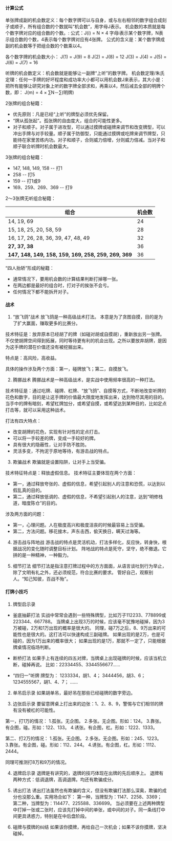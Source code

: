 
#### 计算公式
单张牌成副的机会数定义：每个数字牌可以与自身，或与左右相邻的数字组合成刻子或顺子，所有组合数的个数就叫“机会数”，用字母J表示。
机会数的本质就是每个数字牌对应的组合数的个数。:
公式：J(i) = N × 4
字母i表示某个数字牌，N表示组合数的个数，4表示每个数字牌对应有4张牌。
公式的含义是：某个数字牌成副的机会数等于把组合数的个数乘以4。

各个数字牌的机会数大小：
J(1) = J(9) = 8
J(2) = J(8) = 12
J(3) = J(4) = J(5) = J(6) = J(7) = 16

听牌的机会数定义：机会数就是能够让一副牌“上听”的数字牌。
机会数定理/朱氏定理：任何一手牌的好坏程度和成功率大小都可以用机会数J来表示，其大小是：把所有能够让研究对象上听的数字牌全部求和，再乘以4，然后减去全部的明牌个数，即：
J(m) = 4 × ∑N－∑(明牌)

2张牌的组合秘籍：
- 优先原则：凡是已经“上听”的牌型必须优先保留。
- “牌从孤张起”。孤张牌的自由度大，组合的可能性更多。
- 对子和顺子。对子属于进攻型，可以通过摸牌或碰牌来调节和改变牌型，可以冲出手牌与对手较量。顺子属于防御型，只能通过摸牌或吃牌来调节牌型，只能待在家里苦练内功。对子和顺子，合则威力倍增，分则威力倍减。当对子和顺子联合听牌时机会数最大。

3张牌的组合秘籍：
- 147, 148, 149, 158 -- 打1
- 258 -- 打5
- 159 -- 打1或9
- 169、259、269、369 -- 打9

2～3张牌无听组合秘籍：

| 组合                                                 | 机会数 |
| ---------------------------------------------------- | ------ |
| 14, 19, 69                                           | 24     |
| 15, 18, 25, 20, 58, 59                               | 28     |
| 16, 17, 26, 28, 36, 39, 47, 48, 49                   | 32     |
| **27, 37, 38**                                       | 36     |
| **147, 148, 149, 158, 159, 169, 258, 259, 269, 369** | 36     |

“四人抬轿”形成的秘籍：
- 通常情况下，要用机会数的计算结果判断打掉哪一张。
- 在两边都是最好的组合时，打对子的挨张不会亏。
- 任何情况下都不能拆开对子。

#### 战术
1. “放飞鸽”战术
放飞鸽是一种高级战术打法。
本意是为了贪图自摸，目的是为了扩大赢面，赚取更多的比赛分。

技术特征是：放弃原本已经胡了的牌（如碰对胡或自摸胡），重新放出另一张牌。不仅使胡牌空间得到拓展，同时等待更有利的机会出现。之所以要放弃胡牌，是因为这手牌的潜在价值还没有被挖掘出来。

特点是：高风险，高收益。

具体的操作涉及两个方面：第一，碰牌放飞；第二，自摸放飞。

2. 腾挪战术
腾挪战术是一种高级战术，是实战中使用频率很高的一种打法。

技术特征是：通过吃牌、碰牌、杠牌、“放飞鸽”、自摸等方式，不断地改变听牌的花色和数字，目的是让这手牌的价值最大限度地发挥出来，达到物尽其用的目的。当手中的牌有暗刻，希望杠牌加分，或希望自摸，或希望达到某种目的，比如定点打击等，就可以采用这种战术。

打法有四大特点：
- 改变胡牌的花色，实现有针对性的定点打击。
- 可以将一手较差的牌，变成一手较好的牌。
- 具有很大的隐蔽性，让对手防不胜防。
- 灵活多变，不拘泥于原地等待，有游击战的特点。

3. 欺骗战术
欺骗就是设置陷阱，让对手上当受骗。

技术特征特点是：释放虚假信息。
技术特征主要体现在两个方面：
- 第一，通过释放夸张的、虚假的信息，希望引起别人的注意和恐慌，以达到以假乱真的目的。
- 第二，通过释放低调的、虚假的信息，不希望引起别人的注意，达到“明修栈道，暗度陈仓”的目的。

涉及两方面的问题：
- 第一，心理问题。人在极度高兴和极度沮丧的时候最容易上当受骗。
- 第二，方法问题。移花接木，声东击西，偷天换日，瞒天过海等。

4. 游击战与阵地战
游击战的特点是灵活机动，打法多样化，反应快，转身快，根据战况的变化随时调整目标计划。
阵地战的特点是死守，坚守，绝不撤退。它拼的是一种精神，一种毅力。

5. 细节打法
细节打法是指注意打牌过程中的方方面面，从语言谈吐到行为举止，除了文明有礼之外，还必须规范，符合比赛的要求。
管好自己，观察别人。“知己知彼，百战不殆”。

#### 打牌小技巧
1. 牌型启示录

- 釜底抽薪打法
实战中常常会遇到一些特殊牌型，比如万子112233、778899或223344、667788。
当牌桌上出现3万的时候，应该毫不犹豫地碰掉，因为3万被碰，2万和1万出现的概率是很大的。
同理，碰7万之后，8、9万出来的可能性也是很大的。这打法可以快速构成三副碰牌。
如果出现的是2万，也是可碰的，因为1万出来的概率很大；
如果出现的是1万，那就不一定了，只能根据牌桌情况临场判断。

- 断桥打法
如果手上有连续的四五对牌，当牌桌上出现碰牌的时候，应该当机立断，碰掉再说。
比如：22334455、3344556677……

- “四归一”听牌
牌型为：
1233334，胡1、4；
3444456，胡3、6；
1234555567，胡1、4、7；
……

2. 单吊启示录
如果胡单吊，最好吊在那些已经碰牌的数字旁边。

3. 边张启示录
要留意牌桌上打出来的边张：1、2、8、9，警惕与它们相邻的牌有没有被杠的可能性。

第一，打1万的情况：
1.孤张。无企图。
2.多张。无企图。形如：124。
3.靠张。有企图，碰。形如：122、133。
4.诱张。有企图，杠。形如：1222、1333。

第二、打2万的情况：
1.孤张。无企图。
2.多张。无企图。形如：245、1223。
3.靠张。有企图，碰。形如：112、244。
4.诱张。有企图，杠。形如：1112、2444。

同理可推测打8万和9万的情况。

4. 退牌启示录
退牌是有讲究的，退牌的技巧体现在出牌的先后顺序上。
退牌有两种方式：低调退牌，高调退牌。均还有欺骗成分。

5. 诱出打法
诱出打法虽然也有欺骗的含义，但没有欺骗打法那么深奥，欺骗的成分也没那么重。实用场合如下：
第一种，当牌型为：1147、2258、3369；
第二种，当牌型为：114477、225588、336699。
当必须要在上述两种牌型中打掉一张或二张时，应该先打掉中间的单张，或中间的对子。同一条线打中间更具诱惑力，特别是在中后盘阶段。

6. 碰牌与摸牌的纠结
如果该你摸牌，再给自己一次机会；如果不该你摸牌，坚决碰掉。



